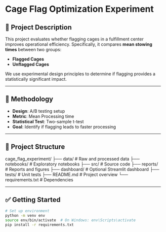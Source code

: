# Cage Flag Optimization Experiment

## 📖 Project Description

This project evaluates whether flagging cages in a fulfillment center improves operational efficiency. Specifically, it compares **mean stowing times** between two groups:

- **Flagged Cages**
- **Unflagged Cages**

We use experimental design principles to determine if flagging provides a statistically significant impact.

---

## 🧪 Methodology

- **Design**: A/B testing setup
- **Metric**: Mean Processing time
- **Statistical Test**: Two-sample t-test
- **Goal**: Identify if flagging leads to faster processing

---

## 📁 Project Structure

cage_flag_experiment/
├── data/ # Raw and processed data
├── notebooks/ # Exploratory notebooks
├── src/ # Source code
├── reports/ # Reports and figures
├── dashboard/ # Optional Streamlit dashboard
├── tests/ # Unit tests
├── README.md # Project overview
└── requirements.txt # Dependencies


---

## ✅ Getting Started

```bash
# Set up environment
python -m venv env
source env/bin/activate  # On Windows: env\Scripts\activate
pip install -r requirements.txt
